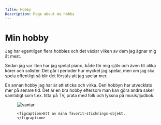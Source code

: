 ```yaml
---
Title: Hobby
Description: Page about my hobby
---
```


Min hobby
====================

Jag har egentligen flera hobbies och det växlar vilken av dem jag ägnar mig åt mest.

Sedan jag var liten har jag spelat piano, både för mig själv och även till olika körer och solister. Det går i perioder hur mycket jag spelar, men om jag ska spela offentligt så blir det förstås att jag spelar mer.

En annan hobby jag har är att sticka och virka. Den hobbyn har utvecklats mer på senare tid. Det är en bra hobby eftersom man kan göra andra saker samtidigt som t.ex. titta på TV, prata med folk och lyssna på musik/ljudbok.

<figure>
    <img src="image/vantar.jpg" alt='vantar' >

    <figcaption>Ett av mina favorit-sticknings-objekt.</figcaption>
</figure>
